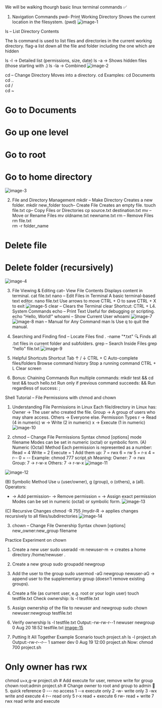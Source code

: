 We will be walking thourgh basic linux
 terminal commands
 ✅
 1. Navigation Commands
 pwd– Print Working Directory
 Shows the current location in the filesystem.
 (pwd)
![image-1](https://github.com/vanshchhabra007/images-/blob/main/image_1.jpg?raw=true)


ls – List Directory Contents

 The ls command is used to list files and directories in the current working directory.
 flag-a list down all the file and folder including the one which are hidden

  ls -l → Detailed list (permissions, size, date)
 ls -a → Shows hidden files (those starting with .)
 ls -la → Combined
 ![image-2](https://github.com/vanshchhabra007/images-/blob/main/image-2.jpg?raw=true)

  cd – Change Directory
 Moves into a directory.
 cd
 Examples:
 cd Documents        
cd ..               
cd /                
cd ~                
# Go to Documents
 # Go up one level
 # Go to root
 # Go to home directory
 ![image-3](https://github.com/vanshchhabra007/images-/blob/main/image-3.jpg?raw=true)

2. File and Directory Management
 mkdir – Make Directory
 Creates a new folder.
 mkdir new_folder
 touch– Create File
 Creates an empty file.
touch file.txt
 cp– Copy Files or Directories
 cp source.txt destination.txt
 mv – Move or Rename Files
 mv oldname.txt newname.txt
 rm – Remove Files
 rm file.txt          
rm -r folder_name    
# Delete file
 # Delete folder (recursively)
 ![image-4](https://github.com/vanshchhabra007/images-/blob/main/image-4.jpg?raw=true)
 
 3. File Viewing & Editing
 cat– View File Contents
 Displays content in terminal.
 cat file.txt
nano – Edit Files in Terminal
 A basic terminal-based text editor.
 nano file.txt
 Use arrows to move
 CTRL + O to save
 CTRL + X to exit
![image-5](https://github.com/vanshchhabra007/images-/blob/main/image-5.jpg?raw=true)
clear – Clears the Terminal
 clear
 Shortcut: CTRL + L4. System Commands
 echo – Print Text
 Useful for debugging or scripting.
 echo "Hello, World!"
 whoami – Show Current User
 whoami
![image-7](https://github.com/vanshchhabra007/images-/blob/main/image-7.jpg?raw=true)
![image-8](https://github.com/vanshchhabra007/images-/blob/main/image-8.jpg?raw=true)
man – Manual for Any Command
 man ls
 Use q to quit the manual.
5. Searching and Finding
 find – Locate Files
 find . -name "*.txt"
 🔍
 Finds all .txt files in current folder and subfolders.
 grep – Search Inside Files
 grep "hello" file.txt
![image-9](https://github.com/vanshchhabra007/images-/blob/main/image-9.jpg?raw=true)
6. Helpful Shortcuts
 Shortcut
 Tab
 ↑ / ↓
 CTRL + C
 Auto-complete files/folders
 Browse command history
 Stop a running command
 CTRL + L
 Clear screen
 
 7. Bonus: Chaining Commands
 Run multiple commands:
 mkdir test && cd test && touch hello.txt
 Run only if previous command succeeds: &&
 Run regardless of success: ;
 
 Shell Tutorial – File Permissions with
 chmod and chown
 
 1. Understanding File Permissions in Linux
 Each file/directory in Linux has:
 Owner → The user who created the file.
 Group → A group of users who may share access.
 Others → Everyone else.
 Permission Types
 r → Read (4 in numeric)
 w → Write (2 in numeric)
 x → Execute (1 in numeric)
![image-10](https://github.com/vanshchhabra007/images-/blob/main/image-10.jpg?raw=true)

 2. chmod – Change File Permissions
 Syntax
 chmod [options] mode filename
 Modes can be set in numeric (octal) or symbolic form.
 (A) Numeric (Octal) Method
 Each permission is represented as a number:
 Read = 4 Write = 2
 Execute = 1
 Add them up:
 7 = rwx
 6 = rw
5 = r-x
 4 = r--
 0 = --
Example:
 chmod 777 script.sh
 Meaning:
 Owner: 7 → rwx
 Group: 7 → r-w-x
 Others: 7 → r-w-x
![image-11](https://github.com/vanshchhabra007/images-/blob/main/image-11.jpg?raw=true)

![image-12](https://github.com/vanshchhabra007/images-/blob/main/image-12.jpg?raw=true)

 (B) Symbolic Method
 Use u (user/owner), g (group), o (others), a (all). Operators:
 + → Add permission- → Remove permission
 = → Assign exact permission
 Modes can be set in numeric (octal) or symbolic form.
![image-13](https://github.com/vanshchhabra007/images-/blob/main/image-13.jpg?raw=true)

(C) Recursive Changes
 chmod -R 755 /mydir-R → applies changes recursively to all files/subdirectories
 ![image-14](https://github.com/vanshchhabra007/images-/blob/main/image-14.jpg?raw=true)

  3. chown – Change File Ownership
 Syntax
 chown [options] new_owner:new_group filename

 Practice Experiment on chown
 
 1. Create a new user
 sudo useradd -m newuser-m → creates a home directory /home/newuser .
 
 2. Create a new group
 sudo groupadd newgroup
 3. Add the user to the group
 sudo usermod -aG newgroup newuser-aG → append user to the supplementary group (doesn’t remove existing groups).
 
 4. Create a file (as current user, e.g. root or your login user)
 touch testfile.txt
 Check ownership:
 ls -l testfile.txt

 5. Assign ownership of the file to newuser and newgroup
 sudo chown newuser:newgroup testfile.txt
 
 6. Verify ownership
 ls -l testfile.txt
 Output:-rw-rw-r--1 newuser newgroup 0 Aug 20 18:52 testfile.txt
[image-15](https://github.com/vanshchhabra007/images-/blob/main/image-15.jpg?raw=true)
4. Putting It All Together
 Example Scenario
 touch project.sh
 ls -l project.sh
 Output:-rw-r--r-- 1 sameer dev 0 Aug 19 12:00 project.sh
 Now:
 chmod 700 project.sh       
# Only owner has rwx
 chmod u+x,g-w project.sh   # Add execute for user, remove write for group
 chown root:admin project.sh # Change owner to root and group to admin
 
 5. quick reference
 0  ---  no access
 1  --x  execute only
 2  -w-  write only
 3  -wx  write and execute 
 4  r-- read only 
 5  r-x read + execute
 6  rw- read + write
 7  rwx  read write and execute 
 























 
 
